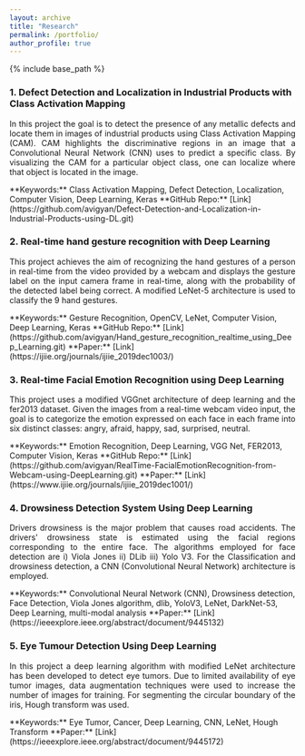 ```yaml
---
layout: archive
title: "Research"
permalink: /portfolio/
author_profile: true
---
```


{% include base_path %}

<!-- 
{% for post in site.portfolio reversed %}
  {% include archive-single.html %}
{% endfor %}
-->

### 1. Defect Detection and Localization in Industrial Products with Class Activation Mapping 
<p style="text-align: justify;">
In this project the goal is to detect the presence of any metallic defects and locate them in images of industrial products using Class Activation Mapping (CAM). CAM highlights the discriminative regions in an image that a Convolutional Neural Network (CNN) uses to predict a specific class. By visualizing the CAM for a particular object class, one can localize where that object is located in the image.
</p>
**Keywords:** Class Activation Mapping, Defect Detection, Localization, Computer Vision, Deep Learning, Keras  
**GitHub Repo:** [Link](https://github.com/avigyan/Defect-Detection-and-Localization-in-Industrial-Products-using-DL.git)  


### 2. Real-time hand gesture recognition with Deep Learning 
<p style="text-align: justify;">
This project achieves the aim of recognizing the hand gestures of a person in real-time from the video provided by a webcam and displays the gesture label on the input camera frame in real-time, along with the probability of the detected label being correct. A modified LeNet-5 architecture is used to classify the 9 hand gestures.
</p>
**Keywords:** Gesture Recognition, OpenCV, LeNet, Computer Vision, Deep Learning, Keras  
**GitHub Repo:** [Link](https://github.com/avigyan/Hand_gesture_recognition_realtime_using_Deep_Learning.git)  
**Paper:** [Link](https://ijiie.org/journals/ijiie_2019dec1003/)


### 3. Real-time Facial Emotion Recognition using Deep Learning
<p style="text-align: justify;">
This project uses a modified VGGnet architecture of deep learning and the fer2013 dataset.  Given the images from a real-time webcam video input, the goal is to categorize the emotion expressed on each face in each frame into six distinct classes:  angry, afraid, happy, sad, surprised, neutral.
</p>
**Keywords:** Emotion Recognition, Deep Learning, VGG Net, FER2013, Computer Vision, Keras  
**GitHub Repo:** [Link](https://github.com/avigyan/RealTime-FacialEmotionRecognition-from-Webcam-using-DeepLearning.git)  
**Paper:** [Link](https://www.ijiie.org/journals/ijiie_2019dec1001/)


### 4. Drowsiness Detection System Using Deep Learning
<p style="text-align: justify;">
Drivers drowsiness is the major problem that causes road accidents. The drivers' drowsiness state is estimated using the facial regions corresponding to the entire face. The algorithms employed for face detection are i) Viola Jones ii) DLib iii) Yolo V3. For the Classification and drowsiness detection, a CNN (Convolutional Neural Network) architecture is employed.
</p>
**Keywords:** Convolutional Neural Network (CNN), Drowsiness detection, Face Detection, Viola Jones algorithm, dlib, YoloV3, LeNet, DarkNet-53, Deep Learning, multi-modal analysis  
**Paper:** [Link](https://ieeexplore.ieee.org/abstract/document/9445132)


### 5. Eye Tumour Detection Using Deep Learning
<p style="text-align: justify;">
In this project a deep learning algorithm with modified LeNet architecture has been developed to detect eye tumors. Due to limited availability of eye tumor images, data augmentation techniques were used to increase the number of images for training.  For segmenting the circular boundary of the iris, Hough transform was used.
</p>
**Keywords:** Eye Tumor, Cancer, Deep Learning, CNN, LeNet, Hough Transform  
**Paper:** [Link](https://ieeexplore.ieee.org/abstract/document/9445172)

